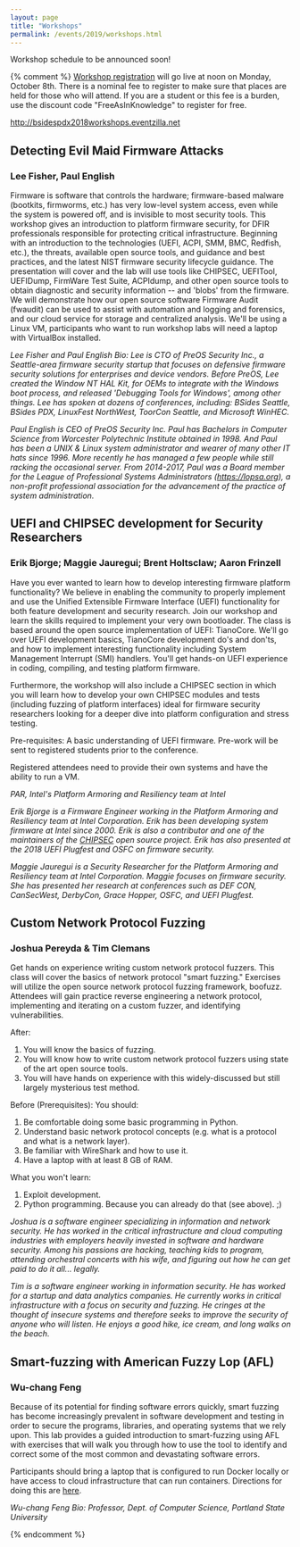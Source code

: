 ```yaml
---
layout: page
title: "Workshops"
permalink: /events/2019/workshops.html
---
```


Workshop schedule to be announced soon!

{% comment %}
<a href="http://bsidespdx2018workshops.eventzilla.net">Workshop registration</a> will go live at noon on Monday, October 8th. There is a nominal fee to register to make sure that places are held for those who will attend. If you are a student or this fee is a burden, use the discount code "FreeAsInKnowledge" to register for free.

<a href="http://bsidespdx2018workshops.eventzilla.net">http://bsidespdx2018workshops.eventzilla.net</a>


<a name="Evil Maid"></a>

##  Detecting Evil Maid Firmware Attacks

### Lee Fisher, Paul English

Firmware is software that controls the hardware; firmware-based malware (bootkits, firmworms, etc.) has very low-level system access, even while the system is powered off, and is invisible to most security tools. This workshop gives an introduction to platform firmware security, for DFIR professionals responsible for protecting critical infrastructure. Beginning with an introduction to the technologies (UEFI, ACPI, SMM, BMC, Redfish, etc.), the threats, available open source tools, and guidance and best practices, and the latest NIST firmware security lifecycle guidance. The presentation will cover and the lab will use tools like CHIPSEC, UEFITool, UEFIDump, FirmWare Test Suite, ACPIdump, and other open source tools to obtain diagnostic and security information -- and 'blobs' from the firmware. We will demonstrate how our open source software Firmware Audit (fwaudit) can be used to assist with automation and logging and forensics, and our cloud service for storage and centralized analysis. We'll be using a Linux VM, participants who want to run workshop labs will need a laptop with VirtualBox installed.

*Lee Fisher and Paul English Bio: Lee is CTO of PreOS Security Inc., a Seattle-area firmware security startup that focuses on defensive firmware security solutions for enterprises and device vendors. Before PreOS, Lee created the Window NT HAL Kit, for OEMs to integrate with the Windows boot process, and released 'Debugging Tools for Windows', among other things. Lee has spoken at dozens of conferences, including: BSides Seattle, BSides PDX, LinuxFest NorthWest, ToorCon Seattle, and Microsoft WinHEC.*

*Paul English is CEO of PreOS Security Inc. Paul has Bachelors in Computer Science from Worcester Polytechnic Institute obtained in 1998. And Paul has been a UNIX & Linux system administrator and wearer of many other IT hats since 1996. More recently he has managed a few people while still racking the occasional server. From 2014-2017, Paul was a Board member for the League of Professional Systems Administrators (https://lopsa.org), a non-profit professional association for the advancement of the practice of system administration.*

<a name="Chipsec"></a>

## UEFI and CHIPSEC development for Security Researchers

### Erik Bjorge; Maggie Jauregui; Brent Holtsclaw; Aaron Frinzell

Have you ever wanted to learn how to develop interesting firmware platform functionality? We believe in enabling the community to properly implement and use the Unified Extensible Firmware Interface (UEFI) functionality for both feature development and security research. Join our workshop and learn the skills required to implement your very own bootloader. The class is based around the open source implementation of UEFI: TianoCore. We'll go over UEFI development basics, TianoCore development do's and don'ts, and how to implement interesting functionality including System Management Interrupt (SMI) handlers. You'll get hands-on UEFI experience in coding, compiling, and testing platform firmware.

Furthermore, the workshop will also include a CHIPSEC section in which you will learn how to develop your own CHIPSEC modules and tests (including fuzzing of platform interfaces) ideal for firmware security researchers looking for a deeper dive into platform configuration and stress testing.

Pre-requisites: A basic understanding of UEFI firmware. Pre-work will be sent to registered students prior to the conference.

Registered attendees need to provide their own systems and have the ability to run a VM.

*PAR, Intel's Platform Armoring and Resiliency team at Intel*

*Erik Bjorge is a Firmware Engineer working in the Platform Armoring and Resiliency team at Intel Corporation. Erik has been developing system firmware at Intel since 2000. Erik is also a contributor and one of the maintainers of the [CHIPSEC](https://github.com/chipsec/chipsec) open source project. Erik has also presented at the 2018 UEFI Plugfest and OSFC on firmware security.*

*Maggie Jauregui is a Security Researcher for the Platform Armoring and Resiliency team at Intel Corporation. Maggie focuses on firmware security. She has presented her research at conferences such as DEF CON, CanSecWest, DerbyCon, Grace Hopper, OSFC, and UEFI Plugfest.*

<a name="Network Fuzzing"></a>

## Custom Network Protocol Fuzzing

### Joshua Pereyda & Tim Clemans

Get hands on experience writing custom network protocol fuzzers. This class will cover the basics of network protocol "smart fuzzing." Exercises will utilize the open source network protocol fuzzing framework, boofuzz. Attendees will gain practice reverse engineering a network protocol, implementing and iterating on a custom fuzzer, and identifying vulnerabilities.

After:

 1. You will know the basics of fuzzing.
 2. You will know how to write custom network protocol fuzzers using state of the art open source tools.
 3. You will have hands on experience with this widely-discussed but still largely mysterious test method.

Before (Prerequisites): You should:

 1. Be comfortable doing some basic programming in Python.
 2. Understand basic network protocol concepts (e.g. what is a protocol and what is a network layer).
 3. Be familiar with WireShark and how to use it.
 4. Have a laptop with at least 8 GB of RAM.

What you won't learn:

 1. Exploit development.
 2. Python programming. Because you can already do that (see above). ;)

*Joshua is a software engineer specializing in information and network security. He has worked in the critical infrastructure and cloud computing industries with employers heavily invested in software and hardware security. Among his passions are hacking, teaching kids to program, attending orchestral concerts with his wife, and figuring out how he can get paid to do it all... legally.*

*Tim is a software engineer working in information security. He has worked for a startup and data analytics companies. He currently works in critical infrastructure with a focus on security and fuzzing. He cringes at the thought of insecure systems and therefore seeks to improve the security of anyone who will listen. He enjoys a good hike, ice cream, and long walks on the beach.*

<a name="AFL"></a>

## Smart-fuzzing with American Fuzzy Lop (AFL)

### Wu-chang Feng

Because of its potential for finding software errors quickly, smart fuzzing has become increasingly prevalent in software development and testing in order to secure the programs, libraries, and operating systems that we rely upon. This lab provides a guided introduction to smart-fuzzing using AFL with exercises that will walk you through how to use the tool to identify and correct some of the most common and devastating software errors.

Participants should bring a laptop that is configured to run Docker locally or have access to cloud infrastructure that can run containers. Directions for doing this are [here](https://thefengs.com/wuchang/courses/cs492/afl).

*Wu-chang Feng Bio: Professor, Dept. of Computer Science, Portland State University*

<!--
<a name=""></a>
## Title
### Authors
Abstract
*Bio*
-->

{% endcomment %}
